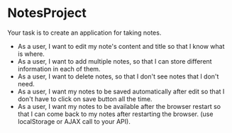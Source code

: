 # NotesProject

Your task is to create an application for taking notes.

* As a user, I want to edit my note's content and title so that I know what is where.
* As a user, I want to add multiple notes, so that I can store different information in each of them.
* As a user, I want to delete notes, so that I don't see notes that I don't need.
* As a user, I want my notes to be saved automatically after edit so that I don't have to click on save button all the time.
* As a user, I want my notes to be available after the browser restart so that I can come back to my notes after restarting the browser. (use localStorage or AJAX call to your API).
